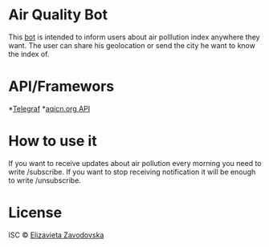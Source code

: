 # Air Quality Bot 
This [bot](https://t.me/AirIndexBot) is intended to inform users about air polllution index anywhere they want. The user can share his geolocation or send the city he want to know the index of.
# API/Framewors
*[Telegraf](https://telegraf.js.org/#/)
*[aqicn.org API](https://aqicn.org/api/ru/)
# How to use it
If you want to receive updates about air pollution every morning you need to write /subscribe. If you want to stop receiving notification it will be enough to write /unsubscribe.
# License
ISC © [Elizavieta Zavodovska](https://github.com/zavad4)
